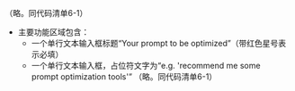 （略。同代码清单6-1）
- 主要功能区域包含：
  - 一个单行文本输入框标题“Your prompt to be optimized”（带红色星号表示必填）
  - 一个单行文本输入框，占位符文字为“e.g. 'recommend me some prompt optimization tools'”
（略。同代码清单6-1）

